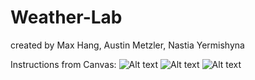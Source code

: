 # Weather-Lab
created by Max Hang, Austin Metzler, Nastia Yermishyna

Instructions from Canvas:
![Alt text](image.png)
![Alt text](image-1.png)
![Alt text](image-2.png)